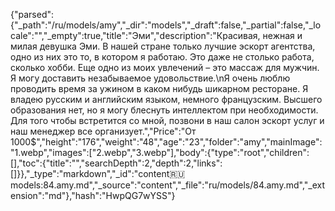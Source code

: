 {"parsed":{"_path":"/ru/models/amy","_dir":"models","_draft":false,"_partial":false,"_locale":"","_empty":true,"title":"Эми","description":"Красивая, нежная и милая девушка Эми. В нашей стране только лучшие эскорт агентства, одно из них это то, в котором я работаю. Это даже не столько работа, сколько хобби.  Еще одно из моих увлечений – это массаж для мужчин. Я могу доставить незабываемое удовольствие.\nЯ очень люблю проводить время за ужином в каком нибудь шикарном ресторане. Я владею русским и английским языком, немного французским. Высшего образования нет, но я могу блеснуть интеллектом при необходимости. Для того чтобы встретится со мной, позвони в наш салон эскорт услуг и наш менеджер все организует.","Price":"От 1000$","height":"176","weight":"48","age":"23","folder":"amy","mainImage":"1.webp","images":["2.webp","3.webp"],"body":{"type":"root","children":[],"toc":{"title":"","searchDepth":2,"depth":2,"links":[]}},"_type":"markdown","_id":"content:ru:models:84.amy.md","_source":"content","_file":"ru/models/84.amy.md","_extension":"md"},"hash":"HwpQG7wYSS"}